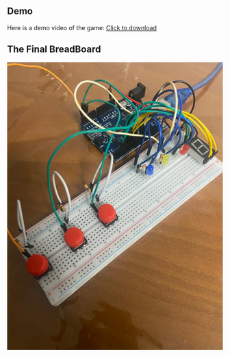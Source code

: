 ## Demo
Here is a demo video of the game:
[Click to download](https://github.com/Lior12321/clickTheRightBottonGame/raw/refs/heads/master/media/gameplay.mp4)


## The Final BreadBoard
![Description of the image](media/board_and_wires.jpg)
